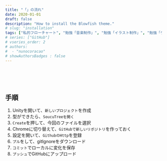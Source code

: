 ```yaml
---
title: "「」の流れ"
date: 2020-01-01
draft: false
description: "How to install the Blowfish theme."
# slug: "installation"
tags: ["私的フローチャート", "勉強「音楽制作」", "勉強「イラスト制作」", "勉強「ゲーム制作」"]
# series: ["GitHub"]
# vseries_order: 2
# authors:
#  - "nunocoracao"
# showAuthorsBadges : false 
---
```






<br><br><br>
## 手順

1. Unityを開いて、```新しいプロジェクト```を作成
2. 型ができたら、```SoucuTreeを開く```
3. ```Create```を押して、今回のファイルを選択
4. Chromeに切り替えて、```GitHubで新しいリポジトリ```を作っておく
5. 設定を開いて、```GithubのHttp```を登録
6. ```プル```をして、gitIgnoreをダウンロード
7. ```コミット```でローカルに変化を保存
8. ```プッシュ```でGitHubにアップロード










